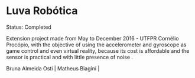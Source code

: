 # Luva Robótica
Status: Completed

Extension project made from May to December 2016 - UTFPR Cornélio Procópio, with the objective of using the accelerometer and gyroscope as game control and even virtual reality, because its cost is affordable and the sensor is practical and with little presence of noise .

Bruna Almeida Osti | Matheus Biagini |
